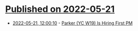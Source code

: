 # [Published on 2022-05-21](index.md)

* [2022-05-21, 12:00:10](https://news.ycombinator.com/item?id=31457131) - [Parker (YC W19) Is Hiring First PM](https://www.ycombinator.com/companies/parker/jobs/kmHEV4X-founding-product-manager)

